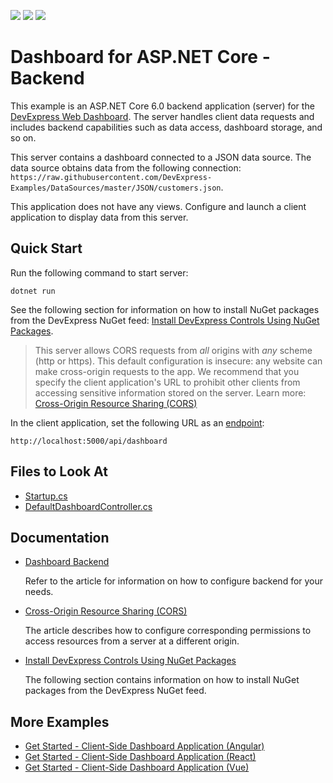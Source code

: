 <!-- default badges list -->
![](https://img.shields.io/endpoint?url=https://codecentral.devexpress.com/api/v1/VersionRange/306050958/21.2.5%2B)
[![](https://img.shields.io/badge/Open_in_DevExpress_Support_Center-FF7200?style=flat-square&logo=DevExpress&logoColor=white)](https://supportcenter.devexpress.com/ticket/details/T942028)
[![](https://img.shields.io/badge/📖_How_to_use_DevExpress_Examples-e9f6fc?style=flat-square)](https://docs.devexpress.com/GeneralInformation/403183)
<!-- default badges end -->

# Dashboard for ASP.NET Core - Backend

This example is an ASP.NET Core 6.0 backend application (server) for the [DevExpress Web Dashboard](https://docs.devexpress.com/Dashboard/115955/web-dashboard). The server handles client data requests and includes backend capabilities such as data access, dashboard storage, and so on.

This server contains a dashboard connected to a JSON data source. The data source obtains data from the following connection: `https://raw.githubusercontent.com/DevExpress-Examples/DataSources/master/JSON/customers.json`.

This application does not have any views. Configure and launch a client application to display data from this server.

## Quick Start

Run the following command to start server:

```
dotnet run
```

See the following section for information on how to install NuGet packages from the DevExpress NuGet feed: [Install DevExpress Controls Using NuGet Packages](https://docs.devexpress.com/GeneralInformation/115912/installation/install-devexpress-controls-using-nuget-packages).

> This server allows CORS requests from _all_ origins with _any_ scheme (http or https). This default configuration is insecure: any website can make cross-origin requests to the app. We recommend that you specify the client application's URL to prohibit other clients from accessing sensitive information stored on the server. Learn more: [Cross-Origin Resource Sharing (CORS)](https://docs.devexpress.com/Dashboard/400709)

In the client application, set the following URL as an [endpoint](https://docs.devexpress.com/Dashboard/js-DevExpress.Dashboard.DashboardControlOptions?p=netframework#js_devexpress_dashboard_dashboardcontroloptions_endpoint):

```
http://localhost:5000/api/dashboard
```

<!-- default file list -->
## Files to Look At

* [Startup.cs](./CS/AspNetCoreDashboardBackend/Program.cs)
* [DefaultDashboardController.cs](./CS/AspNetCoreDashboardBackend/DefaultDashboardController.cs)
<!-- default file list end -->


## Documentation
- [Dashboard Backend](https://docs.devexpress.com/Dashboard/402096)
    
    Refer to the article for information on how to configure backend for your needs.
    
- [Cross-Origin Resource Sharing (CORS)](https://docs.devexpress.com/Dashboard/400709)

    The article describes how to configure corresponding permissions to access resources from a server at a different origin.
    
- [Install DevExpress Controls Using NuGet Packages](https://docs.devexpress.com/GeneralInformation/115912/installation/install-devexpress-controls-using-nuget-packages)
    
    The following section contains information on how to install NuGet packages from the DevExpress NuGet feed.
    
## More Examples

- [Get Started - Client-Side Dashboard Application (Angular)](https://github.com/DevExpress-Examples/dashboard-angular-app)
- [Get Started - Client-Side Dashboard Application (React)](https://github.com/DevExpress-Examples/dashboard-react-app)
- [Get Started - Client-Side Dashboard Application (Vue)](https://github.com/DevExpress-Examples/dashboard-vue-app)
